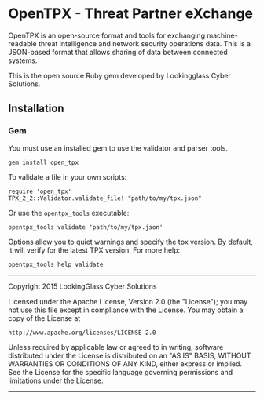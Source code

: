 # OpenTPX - Threat Partner eXchange

OpenTPX is an open-source format and tools for exchanging machine-readable threat intelligence and network security operations data.  This is a JSON-based format that allows sharing of data between connected systems.

This is the open source Ruby gem developed by Lookingglass Cyber Solutions.

## Installation

### Gem

You must use an installed gem to use the validator and parser tools.

    gem install open_tpx

To validate a file in your own scripts:

    require 'open_tpx'
    TPX_2_2::Validator.validate_file! "path/to/my/tpx.json"

Or use the `opentpx_tools` executable:

    opentpx_tools validate 'path/to/my/tpx.json'

Options allow you to quiet warnings and specify the tpx version. By default, it will verify for the latest TPX version. For more help:

    opentpx_tools help validate



--------------------------------------------------------------------------------------------------------------------------------
Copyright 2015 LookingGlass Cyber Solutions

Licensed under the Apache License, Version 2.0 (the "License");
you may not use this file except in compliance with the License.
You may obtain a copy of the License at

    http://www.apache.org/licenses/LICENSE-2.0

Unless required by applicable law or agreed to in writing, software
distributed under the License is distributed on an "AS IS" BASIS,
WITHOUT WARRANTIES OR CONDITIONS OF ANY KIND, either express or implied.
See the License for the specific language governing permissions and limitations under the License.

--------------------------------------------------------------------------------------------------------------------------------
